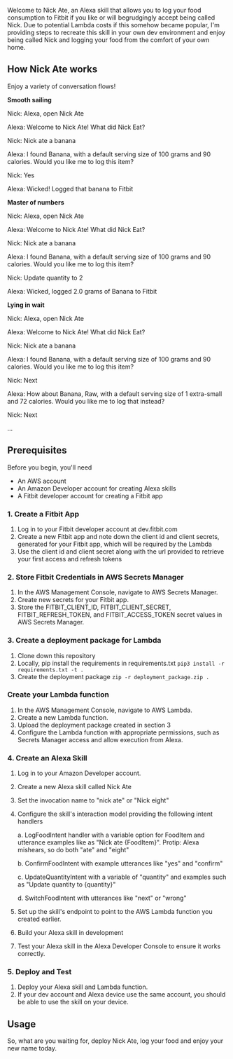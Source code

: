 Welcome to Nick Ate, an Alexa skill that allows you to log your food consumption to Fitbit if you like or will begrudgingly accept being called Nick. Due to potential Lambda costs if this somehow became popular, I'm providing steps to recreate this skill in your own dev environment and enjoy being called Nick and logging your food from the comfort of your own home. 

## How Nick Ate works
Enjoy a variety of conversation flows!

**Smooth sailing**

Nick: Alexa, open Nick Ate

Alexa: Welcome to Nick Ate! What did Nick Eat?

Nick: Nick ate a banana

Alexa: I found Banana, with a default serving size of 100 grams and 90 calories. Would you like me to log this item?

Nick: Yes

Alexa: Wicked! Logged that banana to Fitbit

**Master of numbers**

Nick: Alexa, open Nick Ate

Alexa: Welcome to Nick Ate! What did Nick Eat?

Nick: Nick ate a banana

Alexa: I found Banana, with a default serving size of 100 grams and 90 calories. Would you like me to log this item?

Nick: Update quantity to 2

Alexa: Wicked, logged 2.0 grams of Banana to Fitbit

**Lying in wait**

Nick: Alexa, open Nick Ate

Alexa: Welcome to Nick Ate! What did Nick Eat?

Nick: Nick ate a banana

Alexa: I found Banana, with a default serving size of 100 grams and 90 calories. Would you like me to log this item?

Nick: Next

Alexa: How about Banana, Raw, with a default serving size of 1 extra-small and 72 calories. Would you like me to log that instead?

Nick: Next

...

## Prerequisites

Before you begin, you'll need

- An AWS account
- An Amazon Developer account for creating Alexa skills
- A Fitbit developer account for creating a Fitbit app

### 1. Create a Fitbit App

1. Log in to your Fitbit developer account at dev.fitbit.com
2. Create a new Fitbit app and note down the client id and client secrets, generated for your Fitbit app, which will be required by the Lambda
3. Use the client id and client secret along with the url provided to retrieve your first access and refresh tokens

### 2. Store Fitbit Credentials in AWS Secrets Manager

1. In the AWS Management Console, navigate to AWS Secrets Manager.
2. Create new secrets for your Fitbit app.
3. Store the FITBIT_CLIENT_ID, FITBIT_CLIENT_SECRET, FITBIT_REFRESH_TOKEN, and FITBIT_ACCESS_TOKEN secret values in AWS Secrets Manager.

### 3. Create a deployment package for Lambda

1. Clone down this repository
2. Locally, pip install the requirements in requirements.txt
   `pip3 install -r requirements.txt -t .`
3. Create the deployment package
   `zip -r deployment_package.zip .`

### Create your Lambda function
1. In the AWS Management Console, navigate to AWS Lambda.
2. Create a new Lambda function.
3. Upload the deployment package created in section 3
4. Configure the Lambda function with appropriate permissions, such as Secrets Manager access and allow execution from Alexa.

### 4. Create an Alexa Skill

1. Log in to your Amazon Developer account.
2. Create a new Alexa skill called Nick Ate
3. Set the invocation name to "nick ate" or "Nick eight"
4. Configure the skill's interaction model providing the following intent handlers

   a. LogFoodIntent handler with a variable option for FoodItem and utterance examples like as "Nick ate {FoodItem}". Protip: Alexa mishears, so do both "ate" and "eight"

   b. ConfirmFoodIntent with example utterances like "yes" and "confirm"

   c. UpdateQuantityIntent with a variable of "quantity" and examples such as "Update quantity to {quantity}"

   d. SwitchFoodIntent with utterances like "next" or "wrong"
6. Set up the skill's endpoint to point to the AWS Lambda function you created earlier.
7. Build your Alexa skill in development
8. Test your Alexa skill in the Alexa Developer Console to ensure it works correctly.

### 5. Deploy and Test

1. Deploy your Alexa skill and Lambda function.
2. If your dev account and Alexa device use the same account, you should be able to use the skill on your device.

## Usage

So, what are you waiting for, deploy Nick Ate, log your food and enjoy your new name today.
